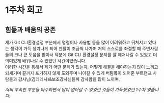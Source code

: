 # 1주차 회고
## 힘듦과 배움의 공존
제가 Git CLI환경설정 부분에서 명령어나 사용법 등을 많이 어려워하고 뒤쳐지고 있다는 생각이 가득 생겨나게 되어 멘탈이 조금씩 나가며 저의 스스로를 좌절할 때 주변사람들의 크나 큰 도움을 받아서 덕분에 Git CLI 환경설정 문제를 잘 헤쳐나갈 수 있었고 더 의미있게 배워나갈 수 있었던 시간이었습니다.  
이러한 시간을 통해서 제가 어떤 문제가 있는지, 어떻게 해결을 해야하는지 많이 느끼고 되새기며 끝까지 포기하지 않게 도와주며 나아갈 수 있게 버팀목이 되어준 부트캠프 사람들과 강사님(김데레사)&보조강사님들께 감사함을 많이 느끼며,  

*저의 부족한 부분을 마주하면서 많이 얻어갈 수 있었던 것들이 가득했었던 1주차 였습니다.*
